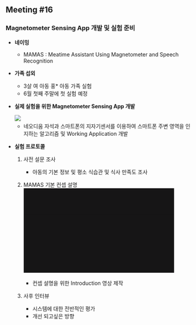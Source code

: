 ## Meeting #16
### Magnetometer Sensing App 개발 및 실험 준비

- **네이밍**

	- MAMAS : Meatime Assistant Using Magnetometer and Speech Recognition

- **가족 섭외**

	- 3살 여 아동 홍* 아동 가족 실험
	- 6월 첫째 주말에 첫 실험 예정

- **실제 실험을 위한 Magnetometer Sensing App 개발**
	
	<img src="/img/1.gif" style="width: 400px;">

	- 네오디움 자석과 스마트폰의 지자기센서를 이용하여 스마트폰 주변 영역을 인지하는 알고리즘 및 Working Application 개발

- **실험 프로토콜**

	1. 사전 설문 조사 
		- 아동의 기본 정보 및 평소 식습관 및 식사 만족도 조사

	2. MAMAS 기본 컨셉 설명
		<img src="/img/2.gif" style="width: 400px;">
		- 컨셉 설명을 위한 Introduction 영상 제작
	
	3. 사후 인터뷰

		- 시스템에 대한 전반적인 평가
		- 개선 되고싶은 방향
